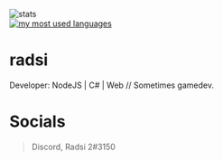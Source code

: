 ![stats](https://github-readme-stats.vercel.app/api?username=radsi&show_icons=true&theme=radical) <br />
[![my most used languages](https://github-readme-stats.vercel.app/api/top-langs/?username=radsi&theme=radical&layout=compact)](https://github.com/anuraghazra/github-readme-stats)


# radsi
Developer: NodeJS | C# | Web // Sometimes gamedev.

# Socials
> Discord, Radsi 2#3150 <br />
